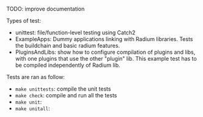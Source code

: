 TODO: improve documentation

Types of test:

- unittest: file/function-level testing using Catch2
- ExampleApps: Dummy applications linking with Radium libraries. Tests the buildchain and basic radium features.
- PluginsAndLibs: show how to configure compilation of plugins and libs, with one plugins that use the other "plugin" lib. This example test has to be compiled independently of Radium lib.

Tests are ran as follow:

- `make unittests`: compile the unit tests
- `make check`: compile and run all the tests
- `make unit`:
- `make unitall`:
